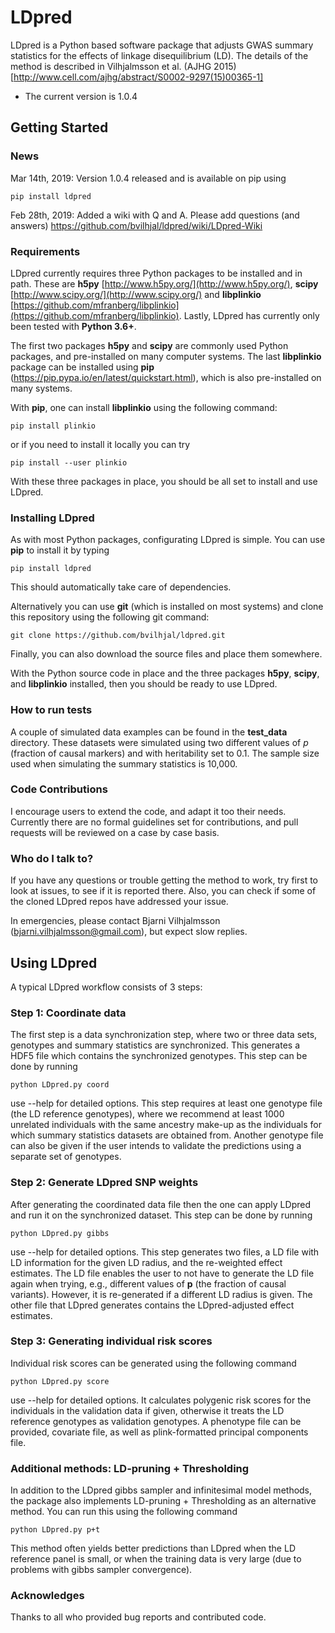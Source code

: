 
# LDpred #


LDpred is a Python based software package that adjusts GWAS summary statistics
for the effects of linkage disequilibrium (LD).  The details of the method is
described in Vilhjalmsson et al. (AJHG 2015) [http://www.cell.com/ajhg/abstract/S0002-9297(15)00365-1]

* The current version is 1.0.4

## Getting Started ##
### News ###

Mar 14th, 2019: Version 1.0.4 released and is available on pip using 

`pip install ldpred`

Feb 28th, 2019: Added a wiki with Q and A.  Please add questions (and answers)
https://github.com/bvilhjal/ldpred/wiki/LDpred-Wiki



### Requirements ###
LDpred currently requires three Python packages to be installed and in path.  These
are **h5py** [http://www.h5py.org/](http://www.h5py.org/), **scipy** [http://www.scipy.org/](http://www.scipy.org/)
and **libplinkio** [https://github.com/mfranberg/libplinkio](https://github.com/mfranberg/libplinkio).  Lastly, LDpred
has currently only been tested with **Python 3.6+**.

The first two packages **h5py** and **scipy** are commonly used Python packages, and pre-installed on many computer systems. The last **libplinkio** package can be installed using **pip** (https://pip.pypa.io/en/latest/quickstart.html), which is also pre-installed on many systems.

With **pip**, one can install **libplinkio** using the following command:

`pip install plinkio`

or if you need to install it locally you can try

`pip install --user plinkio`

With these three packages in place, you should be all set to install and use LDpred.

### Installing LDpred ###

As with most Python packages, configurating LDpred is simple.  You can use **pip** to install it by typing

`pip install ldpred`

This should automatically take care of dependencies.

Alternatively you can use **git** (which is installed on most systems) and clone this repository using the following git command:

`git clone https://github.com/bvilhjal/ldpred.git`

Finally, you can also download the source files and place them somewhere.

With the Python source code in place and the three packages **h5py**, **scipy**, and **libplinkio** installed, then you should be ready to use LDpred.


### How to run tests ###
A couple of simulated data examples can be found in the **test_data** directory.  These datasets were simulated using two different values of *p* (fraction of causal markers) and with heritability set to 0.1. The sample size used when simulating the summary statistics is 10,000.


### Code Contributions ###
I encourage users to extend the code, and adapt it too their needs.  Currently there are no formal guidelines set for
contributions, and pull requests will be reviewed on a case by case basis.

### Who do I talk to? ###
If you have any questions or trouble getting the method to work, try first to look at issues, to see if it is reported there.  Also, you can check if some of the cloned LDpred repos have addressed your issue.

In emergencies, please contact Bjarni Vilhjalmsson (bjarni.vilhjalmsson@gmail.com), but expect slow replies.  

## Using LDpred ##
A typical LDpred workflow consists of 3 steps:

### Step 1: Coordinate data ###
The first step is a data synchronization step, where two or three data sets, genotypes and summary statistics are synchronized.  This generates a HDF5 file which contains the synchronized genotypes.  This step can be done by running 

`python LDpred.py coord`

use --help for detailed options.  This step requires at least one genotype file (the LD reference genotypes), where we recommend at least 1000 unrelated individuals with the same ancestry make-up as the individuals for which summary statistics datasets are obtained from.  Another genotype file can also be given if the user intends to validate the predictions using a separate set of genotypes.

### Step 2: Generate LDpred SNP weights ###
After generating the coordinated data file then the one can apply LDpred and run it on the synchronized dataset.  This step can be done by running 

`python LDpred.py gibbs`

use --help for detailed options.  This step generates two files, a LD file with LD information for the given LD radius, and the re-weighted effect estimates.  The LD file enables the user to not have to generate the LD file again when trying, e.g., different values of **p** (the fraction of causal variants). However, it is re-generated if a different LD radius is given.  The other file that LDpred generates contains the LDpred-adjusted effect estimates.

### Step 3: Generating individual risk scores ###
Individual risk scores can be generated using the following command

`python LDpred.py score`

use --help for detailed options.  It calculates polygenic risk scores for the individuals in the validation data if given, otherwise it treats the LD reference genotypes as validation genotypes.  A phenotype file can be provided, covariate file, as well as plink-formatted principal components file.



### Additional methods: LD-pruning + Thresholding ###
In addition to the LDpred gibbs sampler and infinitesimal model methods, the package also implements LD-pruning + Thresholding as an alternative method. You can run this using the following command

`python LDpred.py p+t`

This method often yields better predictions than LDpred when the LD reference panel is small, or when the training data is very large (due to problems with gibbs sampler convergence).

### Acknowledges ###
Thanks to all who provided bug reports and contributed code.
